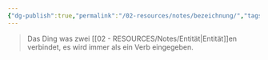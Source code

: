 ```yaml
---
{"dg-publish":true,"permalink":"/02-resources/notes/bezeichnung/","tags":["datenbank"],"noteIcon":"","updated":"2025-09-05T10:12:28.000+02:00"}
---
```


> Das Ding was zwei [[02 - RESOURCES/Notes/Entität\|Entität]]en verbindet, es wird immer als ein Verb eingegeben.

